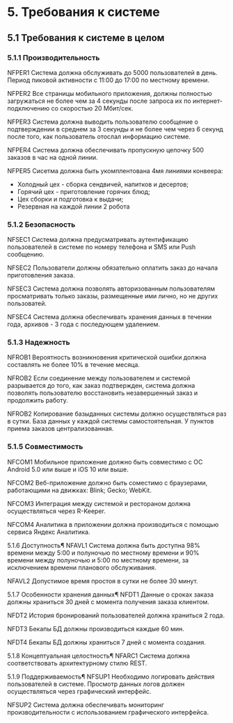 # 5. Требования к системе
## 5.1 Требования к системе в целом
### 5.1.1 Производительность
NFPER1 Система должна обслуживать до 5000 пользователей в день. Период пиковой активности с 11:00 до 17:00 по местному времени.

NFPER2 Все страницы мобильного приложения, должны полностью загружаться не более чем за 4 секунды после запроса их по интернет-подключению со скоростью 20 Мбит/сек.

NFPER3 Система должна выводить пользователю сообщение о подтверждении в среднем за 3 секунды и не более чем через 6 секунд после того, как пользователь отослал информацию системе.

NFPER4 Система должна обеспечивать пропускную цепочку 500 заказов в час на одной линии.

NFPER5 Сисетма должна быть укомплентована 4мя линиями конвеера:
- Холодный цех - сборка сендвичей, напитков и десертов; 
- Горячий цех - приготовление горячих блюд; 
- Цех сборки и подготовка к выдачи;
- Резервная 
на каждой линии 2 робота

### 5.1.2 Безопасность
NFSEC1 Система должна предусматривать аутентификацию пользователей в системе по номеру телефона и SMS или Push сообщению.

NFSEC2 Пользователи должны обязательно оплатить заказ до начала приготовления заказа.

NFSEC3 Система должна позволять авторизованным пользователям просматривать только заказы, размещенные ими лично, но не других пользоватей.

NFSEC4 Система должна обеспечивать хранения данных в течении года, архивов - 3 года с последующем удалением.

### 5.1.3 Надежность
NFROB1 Вероятность возникновения критической ошибки должна составлять не более 10% в течение месяца.

NFROB2 Если соединение между пользователем и системой разрывается до того, как заказ подтвержден, система должна позволять пользователю восстановить незавершенный заказ и продолжить работу.

NFROB2 Копирование базыданных системы должно осуществляться раз в сутки. База данных у каждой системы самостоятельная. У пунктов приема заказов централизованная.

### 5.1.5 Совместимость
NFCOM1 Мобильное приложение должно быть совместимо с ОС Android 5.0 или выше и iOS 10 или выше.

NFCOM2 Веб-приложение должно быть соместимо с браузерами, работающими на движках: Blink; Gecko; WebKit.

NFCOM3 Интеграция между системой и рестораном должна осуществляться через R-Keeper.

NFCOM4 Аналитика в приложении должна производиться с помощью сервиса Яндекс Аналитика.

5.1.6 Доступность¶
NFAVL1 Система должна быть доступна 98% времени между 5:00 и полуночью по местному времени и 90% времени между полуночью и 5:00 по местному времени, за исключением времени планового обслуживания.

NFAVL2 Допустимое время простоя в сутки не более 30 минут.

5.1.7 Особенности хранения данных¶
NFDT1 Данные о сроках заказа должны храниться 30 дней с момента получения заказа клиентом.

NFDT2 История бронирований пользователей должна храниться 2 года.

NFDT3 Бекапы БД должны производиться каждые 60 мин.

NFDT4 Бекапы БД должны храниться 7 дней с момента создания.

5.1.8 Концептуальная целостность¶
NFARC1 Система должна соответствовать архитектурному стилю REST.

5.1.9 Поддерживаемость¶
NFSUP1 Необходимо логировать действия пользователей в системе. Просмотр данных логов должен осуществляться через графический интерфейс.

NFSUP2 Система должна обеспечивать мониторинг производительности с использованием графического интерфейса.